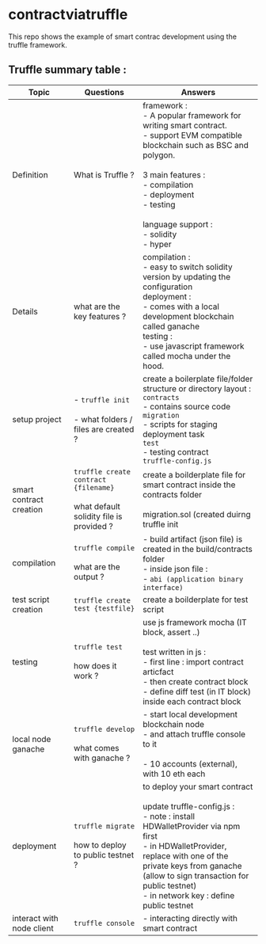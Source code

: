 # contractviatruffle

This repo shows the example of smart contrac development using the truffle framework.

## Truffle summary table :

| Topic | Questions | Answers |
|---|---|---|
|Definition | What is Truffle ? | framework : <br> - A popular framework for writing smart contract. <br> - support EVM compatible blockchain such as BSC and polygon. <br><br> 3 main features : <br> - compilation <br> - deployment <br> - testing <br><br> language support : <br> - solidity <br> - hyper
|Details | what are the key features ? | compilation : <br> - easy to switch solidity version by updating the configuration <br> deployment : <br> - comes with a local development blockchain called ganache <br> testing : <br> - use javascript framework called mocha under the hood.
| setup project | - `truffle init` <br><br> - what folders / files are created ?| create a boilerplate file/folder structure or directory layout : <br> `contracts` <br> - contains source code <br> `migration` <br> - scripts for staging deployment task <br> `test` <br> - testing contract <br> `truffle-config.js`
|smart contract <br> creation| `truffle create contract {filename}` <br><br> what default solidity file is provided ? | create a boilderplate file for smart contract inside the contracts folder <br><br> migration.sol (created duirng truffle init |
| compilation | `truffle compile` <br><br> what are the output ? | - build artifact (json file) is created in the build/contracts folder <br> - inside json file : <br> - `abi (application binary interface)`|
| test script creation | `truffle create test {testfile}` | create a boilderplate for test script |
|testing | `truffle test` <br><br> how does it work ? | use js framework mocha (IT block, assert ..) <br><br> test written in js : <br>  - first line : import contract articfact <br> - then create contract block <br> - define diff test (in IT block) inside each contract block |
| local node <br> ganache | `truffle develop` <br><br> what comes with ganache ? | - start local development blockchain node <br> - and attach truffle console to it <br><br> - 10 accounts (external), with 10 eth each |
| deployment | `truffle migrate` <br><br> how to deploy to public testnet ? | to deploy your smart contract <br><br> update truffle-config.js : <br> - note : install HDWalletProvider via npm first <br> - in HDWalletProvider, replace with one of the private keys from ganache <br> (allow to sign transaction for public testnet) <br> - in network key : define public testnet |
|interact with node client | `truffle console` | - interacting directly with smart contract
